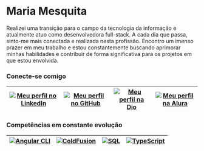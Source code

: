 
# Maria Mesquita

Realizei uma transição para o campo da tecnologia da informação e atualmente atuo como desenvolvedora full-stack. A cada dia que passa, sinto-me mais conectada e realizada nesta profissão. Encontro um imenso prazer em meu trabalho e estou constantemente buscando aprimorar minhas habilidades e contribuir de forma significativa para os projetos em que estou envolvida.

### Conecte-se comigo
| [![Meu perfil no LinkedIn](https://img.shields.io/badge/LinkedIn-Meu_Perfil-blue?style=for-the-badge&logo=LinkeDin)](https://br.linkedin.com/in/maria-carolina-mesquita-4b6bb997?trk=people-guest_people_search-card) | [![Meu perfil no GitHub](https://img.shields.io/badge/GitHub-Meu_Perfil-black?style=for-the-badge&logo=github)](https://github.com/Carolmesqu)  | [![Meu perfil na Dio](https://img.shields.io/badge/DIO-Meu_Perfil-yellow?style=for-the-badge)](https://www.dio.me/users/carolmesqu) | [![Meu perfil na Alura](https://img.shields.io/badge/Alura-Meu_Perfil-green?style=for-the-badge)](https://cursos.alura.com.br/user/carolmesqu) |
| --- | --- | --- | --- |

### Competências em constante evolução
| [![Angular CLI](https://img.shields.io/badge/Angular_CLI-007396?style=for-the-badge&logo=angular&logoColor=white)](https://angular.io/cli) | [![ColdFusion](https://img.shields.io/badge/ColdFusion-ED2939?style=for-the-badge&logo=coldfusion&logoColor=white)](https://www.adobe.com/products/coldfusion-family.html) | [![SQL](https://img.shields.io/badge/SQL-4479A1?style=for-the-badge&logo=sql&logoColor=white)](https://en.wikipedia.org/wiki/SQL) | [![TypeScript](https://img.shields.io/badge/TypeScript-3178C6?style=for-the-badge&logo=typescript&logoColor=white)](https://www.typescriptlang.org/) |
| --- | --- | --- | --- |

